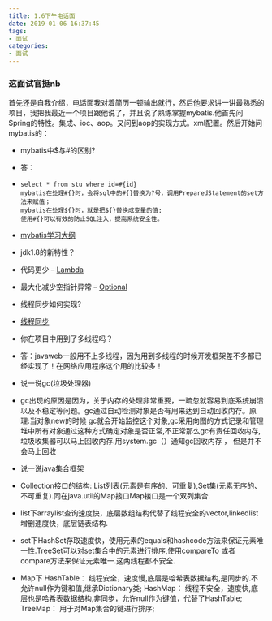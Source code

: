 ```yaml
---
title: 1.6下午电话面
date: 2019-01-06 16:37:45
tags: 
- 面试
categories:
- 面试
---
```

   ### 这面试官挺nb
   首先还是自我介绍，电话面我对着简历一顿输出就行，然后他要求讲一讲最熟悉的项目，我把我最近一个项目跟他说了，并且说了熟练掌握mybatis.他首先问Spring的特性。集成、ioc、aop。又问到aop的实现方式。xml配置。然后开始问mybatis的：
- mybatis中$与#的区别?

- 答：

- ```
  select * from stu where id=#{id}
  mybatis在处理#{}时，会将sql中的#{}替换为?号，调用PreparedStatement的set方法来赋值；
  mybatis在处理${}时，就是把${}替换成变量的值;
  使用#{}可以有效的防止SQL注入，提高系统安全性。
  ```

- [mybatis学习大纲](https://baijiahao.baidu.com/s?id=1595741802791134948&wfr=spider&for=pc )
- jdk1.8的新特性？
- 代码更少 – [Lambda](https://blog.csdn.net/dounine/article/details/70546625)
- 最大化减少空指针异常 – [Optional](https://blog.csdn.net/zknxx/article/details/78586799)
- 线程同步如何实现?
- [线程同步](https://www.aliyun.com/jiaocheng/297754.html)
- 你在项目中用到了多线程吗？
- 答：javaweb一般用不上多线程，因为用到多线程的时候开发框架差不多都已经实现了！在网络应用程序这个用的比较多！
- 说一说gc(垃圾处理器)
- gc出现的原因是因为，关于内存的处理非常重要，一疏忽就容易到底系统崩溃以及不稳定等问题。gc通过自动检测对象是否有用来达到自动回收内存。原理:当对象new的时候 gc就会开始监控这个对象,gc采用向图的方式记录和管理堆中所有对象通过这种方式确定对象是否正常,不正常那么gc有责任回收内存,垃圾收集器可以马上回收内存.用system.gc（）通知gc回收内存 ， 但是并不会马上回收
- 说一说java集合框架
- Collection接口的结构:  List列表(元素是有序的、可重复),Set集(元素无序的、不可重复).同在java.util的Map接口Map接口是一个双列集合.
- list下arraylist查询速度快，底层数组结构代替了线程安全的vector,linkedlist增删速度快，底层链表结构.
- set下HashSet存取速度快，使用元素的equals和hashcode方法来保证元素唯一性.TreeSet可以对set集合中的元素进行排序,使用compareTo 或者compare方法来保证元素唯一.这两线程都不安全.
- Map下 HashTable： 线程安全，速度慢,底层是哈希表数据结构,是同步的.不允许null作为键和值,继承Dictionary类; HashMap：  线程不安全，速度快,底层也是哈希表数据结构,非同步，允许null作为键值，代替了HashTable; TreeMap：  用于对Map集合的键进行排序;

